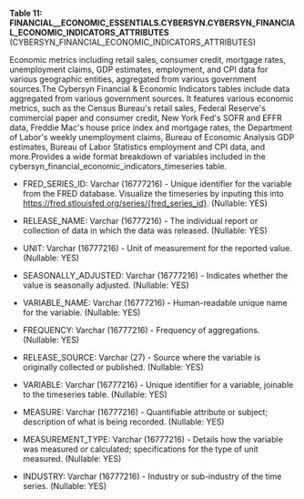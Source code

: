 **Table 11: FINANCIAL__ECONOMIC_ESSENTIALS.CYBERSYN.CYBERSYN_FINANCIAL_ECONOMIC_INDICATORS_ATTRIBUTES** (CYBERSYN_FINANCIAL_ECONOMIC_INDICATORS_ATTRIBUTES)

Economic metrics including retail sales, consumer credit, mortgage rates, unemployment claims, GDP estimates, employment, and CPI data for various geographic entities, aggregated from various government sources.The Cybersyn Financial & Economic Indicators tables include data aggregated from various government sources. It features various economic metrics, such as the Census Bureau's retail sales, Federal Reserve's commercial paper and consumer credit, New York Fed's SOFR and EFFR data, Freddie Mac's house price index and mortgage rates, the Department of Labor's weekly unemployment claims, Bureau of Economic Analysis GDP estimates, Bureau of Labor Statistics employment and CPI data, and more.Provides a wide format breakdown of variables included in the cybersyn_financial_economic_indicators_timeseries table.

- FRED_SERIES_ID: Varchar (16777216) - Unique identifier for the variable from the FRED database. Visualize the timeseries by inputing this into https://fred.stlouisfed.org/series/{fred_series_id}. (Nullable: YES)

- RELEASE_NAME: Varchar (16777216) - The individual report or collection of data in which the data was released. (Nullable: YES)

- UNIT: Varchar (16777216) - Unit of measurement for the reported value. (Nullable: YES)

- SEASONALLY_ADJUSTED: Varchar (16777216) - Indicates whether the value is seasonally adjusted. (Nullable: YES)

- VARIABLE_NAME: Varchar (16777216) - Human-readable unique name for the variable. (Nullable: YES)

- FREQUENCY: Varchar (16777216) - Frequency of aggregations. (Nullable: YES)

- RELEASE_SOURCE: Varchar (27) - Source where the variable is originally collected or published. (Nullable: YES)

- VARIABLE: Varchar (16777216) - Unique identifier for a variable, joinable to the timeseries table. (Nullable: YES)

- MEASURE: Varchar (16777216) - Quantifiable attribute or subject; description of what is being recorded. (Nullable: YES)

- MEASUREMENT_TYPE: Varchar (16777216) - Details how the variable was measured or calculated; specifications for the type of unit measured. (Nullable: YES)

- INDUSTRY: Varchar (16777216) - Industry or sub-industry of the time series. (Nullable: YES)

